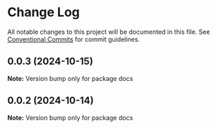 # Change Log

All notable changes to this project will be documented in this file.
See [Conventional Commits](https://conventionalcommits.org) for commit guidelines.

## 0.0.3 (2024-10-15)

**Note:** Version bump only for package docs

## 0.0.2 (2024-10-14)

**Note:** Version bump only for package docs
